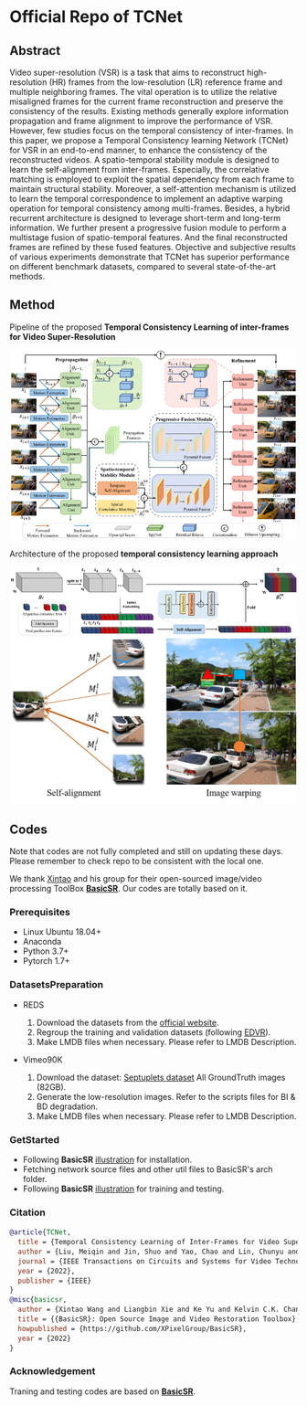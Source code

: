 # Official Repo of TCNet

## Abstract

Video super-resolution (VSR) is a task that aims to reconstruct high-resolution (HR) frames from the low-resolution (LR) reference frame and multiple neighboring frames. The vital operation is to utilize the relative misaligned frames for the current frame reconstruction and preserve the consistency of the results. Existing methods generally explore information propagation and frame alignment to improve the performance of VSR. However, few studies focus on the temporal consistency of inter-frames. In this paper, we propose a Temporal Consistency learning Network (TCNet) for VSR in an end-to-end manner, to enhance the consistency of the reconstructed videos. A spatio-temporal stability module is designed to learn the self-alignment from inter-frames. Especially, the correlative matching is employed to exploit the spatial dependency from each frame to maintain structural stability. Moreover, a self-attention mechanism is utilized to learn the temporal correspondence to implement an adaptive warping operation for temporal consistency among multi-frames. Besides, a hybrid recurrent architecture is designed to leverage short-term and long-term information. We further present a progressive fusion module to perform a multistage fusion of spatio-temporal features. And the final reconstructed frames are refined by these fused features. Objective and subjective results of various experiments demonstrate that TCNet has superior performance on different benchmark datasets, compared to several state-of-the-art methods.

## Method

Pipeline of the proposed **Temporal Consistency Learning of inter-frames for Video Super-Resolution**

<div align=center><img src="./assets/overview_1.png" width="730px" /> 
</div>

Architecture of the proposed **temporal consistency learning approach**

<div align=center><img src="./assets/TAB2_1.png" width="730px" /> 
</div>

<div align=center><img src="./assets/description.png" width="500px" /> 
</div>

## Codes

Note that codes are not fully completed and still on updating these days. Please remember to check repo to be consistent with the local one.

We thank [Xintao](https://xinntao.github.io/) and his group for their open-sourced image/video processing ToolBox [**BasicSR**](https://github.com/XPixelGroup/BasicSR/). Our codes are totally based on it.

### Prerequisites

- Linux Ubuntu 18.04+
- Anaconda
- Python 3.7+
- Pytorch 1.7+

### DatasetsPreparation

- REDS
  
  1. Download the datasets from the [official website](https://seungjunnah.github.io/Datasets/reds.html).
  2. Regroup the training and validation datasets (following [EDVR](https://github.com/xinntao/EDVR)).
  3. Make LMDB files when necessary. Please refer to LMDB Description. 

- Vimeo90K
  1. Download the dataset: [Septuplets dataset](http://toflow.csail.mit.edu/) All GroundTruth images (82GB).
  2. Generate the low-resolution images. Refer to the scripts files for BI & BD degradation.
  3. Make LMDB files when necessary. Please refer to LMDB Description. 
   

### GetStarted

- Following **BasicSR** [illustration](https://github.com/XPixelGroup/BasicSR/blob/master/docs/INSTALL.md) for installation.
- Fetching network source files and other util files to BasicSR's arch folder.
- Following **BasicSR** [illustration](https://github.com/XPixelGroup/BasicSR/blob/master/docs/TrainTest.md) for training and testing.

### Citation
```BibTex
@article{TCNet,
  title = {Temporal Consistency Learning of Inter-Frames for Video Super-Resolution},
  author = {Liu, Meiqin and Jin, Shuo and Yao, Chao and Lin, Chunyu and Zhao, Yao},
  journal = {IEEE Transactions on Circuits and Systems for Video Technology},
  year = {2022},
  publisher = {IEEE}
}
@misc{basicsr,
  author = {Xintao Wang and Liangbin Xie and Ke Yu and Kelvin C.K. Chan and Chen Change Loy and Chao Dong},
  title = {{BasicSR}: Open Source Image and Video Restoration Toolbox},
  howpublished = {https://github.com/XPixelGroup/BasicSR},
  year = {2022}
}
```

### Acknowledgement

Traning and testing codes are based on [**BasicSR**](https://github.com/XPixelGroup/BasicSR/blob/master/docs/INSTALL.md).
